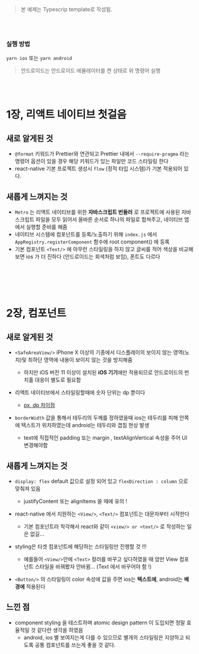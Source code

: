 > 본 예제는 Typescrip template로 작성됨.

<br/>

<br/>

### 실행 방법

`yarn ios` 또는 `yarn android`

> 안드로이드는 안드로이드 에뮬레이터를 켠 상태로 위 명령어 실행

<br/>
<br/>

# 1장, 리액트 네이티브 첫걸음

## 새로 알게된 것

- `@format` 키워드가 Prettier와 연관되고 Prettier 내에서 `--require-pragma` 라는 명령어 옵션이 있을 경우 해당 키워드가 있는 파일만 코드 스타일링 한다
- react-native 기본 프로젝트 생성시 `flow` (정적 타입 시스템)가 기본 적용되어 있다.

## 새롭게 느껴지는 것

- `Metro` 는 리액트 네이티브를 위한 **자바스크립트 번들러** 로 프로젝트에 사용된 자바스크립트 파일을 모두 읽어서 올바른 순서로 하나의 파일로 합쳐주고, 네이티브 앱에서 실행할 준비를 해줌
- 네이티브 시스템에 컴포넌트를 등록/노출하기 위해 `index.js` 에서 `AppRegistry.registerComponent` 함수에 root component(<App/>) 에 등록
- 기본 컴포넌트 `<Text/>` 에 아무런 스타일링을 하지 않고 글씨를 적어 색상을 비교해보면 ios 가 더 진하다 (안드로이드는 회색처럼 보임), 폰트도 다르다

<br/>
<br/>
<br/>
<br/>

# 2장, 컴포넌트

## 새로 알게된 것

- `<SafeAreaView/>` iPhone X 이상의 기종에서 디스플레이의 보이지 않는 영역(노치)및 최하단 영역에 내용이 보이지 않는 것을 방지해줌

  - 하지만 iOS 버전 11 이상이 설치된 **iOS 기기**에만 적용되므로 안드로이드의 펀치홀 대응이 별도로 필요함

- 리액트 네이티브에서 스타일링할때에 숫자 단위는 dp 뿐이다

  - [px, dp 차이점](https://selfish-developer.com/entry/px-dp-sp-%EA%B0%9C%EB%85%90-%EC%A0%95%EB%A6%AC)

- `borderWidth` 값을 통해서 테두리의 두께를 정하였을때 ios는 테두리를 피해 안쪽에 텍스트가 위치하였는데 android는 테두리와 겹침 현상 발생
  - text에 직접적인 padding 또는 margin , textAlignVertical 속성을 주어 UI 변경해야함

## 새롭게 느껴지는 것

- `display: flex` default 값으로 설정 되어 있고 `flexDirection : column` 으로 맞춰져 있음

  - justifyContent 또는 alignItems 쓸 때에 유의 !

- react-native 에서 지원하는 `<View/>`, `<Text/>` 컴포넌트는 대문자부터 시작한다

  - 기본 컴포넌트라 착각해서 react와 같이 `<view/> or <text/>` 로 작성하는 일은 없길...

- styling은 타겟 컴포넌트에 해당하는 스타일링만 진행할 것 !!!

  - 예를들어 `<View/>`안에 `<Text>` 컬러를 바꾸고 싶다하였을 때 암만 View 컴포넌트 스타일을 바꿔봤자 안바뀜... (Text 에서 바꾸어야 함 !)

- `<Button/>` 의 스타일링이 color 속성에 값을 주면 ios는 **텍스트에**, android는 **배경에** 적용된다

## 느낀 점

- component styling 을 테스트하며 atomic design pattern 이 도입되면 정말 효율적일 것 같다란 생각을 하였음
  - android, ios 별 보여지는게 다를 수 있으므로 별개의 스타일링은 지양하고 되도록 공통 컴포넌트를 쓰는게 좋을 것 같다.
